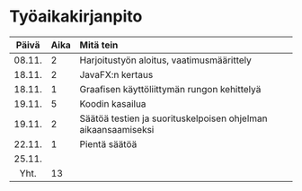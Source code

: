 # Työaikakirjanpito

| **Päivä** | **Aika** | **Mitä tein**   |
| :-----:|:-----| :---------|
| 08.11. | 2    | Harjoitustyön aloitus, vaatimusmäärittely |
| 18.11. | 2    | JavaFX:n kertaus |
| 18.11. | 1    | Graafisen käyttöliittymän rungon kehittelyä |
| 19.11. | 5    | Koodin kasailua |
| 19.11. | 2    | Säätöä testien ja suorituskelpoisen ohjelman aikaansaamiseksi |
| 22.11. | 1    | Pientä säätöä |
| 25.11. |
| Yht.   | 13
